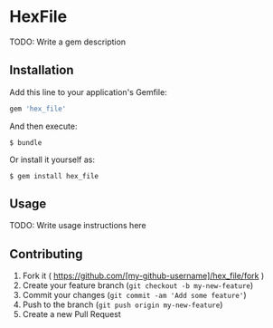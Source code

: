 # HexFile

TODO: Write a gem description

## Installation

Add this line to your application's Gemfile:

```ruby
gem 'hex_file'
```

And then execute:

    $ bundle

Or install it yourself as:

    $ gem install hex_file

## Usage

TODO: Write usage instructions here

## Contributing

1. Fork it ( https://github.com/[my-github-username]/hex_file/fork )
2. Create your feature branch (`git checkout -b my-new-feature`)
3. Commit your changes (`git commit -am 'Add some feature'`)
4. Push to the branch (`git push origin my-new-feature`)
5. Create a new Pull Request
